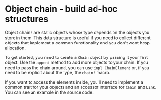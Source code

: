 Object chain - build ad-hoc structures
======================================

Object chains are static objects whose type depends on the objects you store in them.
This data structure is useful if you need to collect different objects that implement a common
functionality and you don't want heap allocation.

To get started, you need to create a `Chain` object by passing it your first object.
Use the `append` method to add more objects to your chain.
If you need to pass the chain around, you can use `impl ChainElement` or, if you need to be
explicit about the type, the `chain!` macro.

If you want to access the elements inside, you'll need to implement a common trait for your objects
and an accessor interface for `Chain` and `Link`. You can see an example in the source code.
